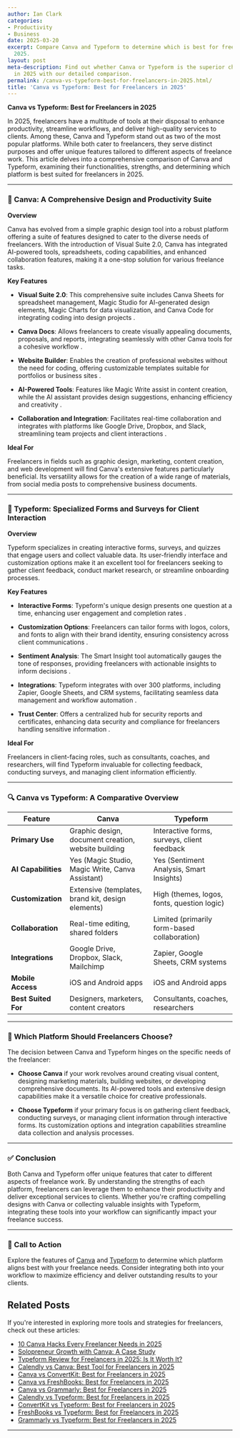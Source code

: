 ```yaml
---
author: Ian Clark
categories:
- Productivity
- Business
date: 2025-03-20
excerpt: Compare Canva and Typeform to determine which is best for freelancers in
  2025.
layout: post
meta-description: Find out whether Canva or Typeform is the superior choice for freelancers
  in 2025 with our detailed comparison.
permalink: /canva-vs-typeform-best-for-freelancers-in-2025.html/
title: 'Canva vs Typeform: Best for Freelancers in 2025'
---
```


**Canva vs Typeform: Best for Freelancers in 2025**

In 2025, freelancers have a multitude of tools at their disposal to enhance productivity, streamline workflows, and deliver high-quality services to clients. Among these, Canva and Typeform stand out as two of the most popular platforms. While both cater to freelancers, they serve distinct purposes and offer unique features tailored to different aspects of freelance work. This article delves into a comprehensive comparison of Canva and Typeform, examining their functionalities, strengths, and determining which platform is best suited for freelancers in 2025.

---

### 🧠 Canva: A Comprehensive Design and Productivity Suite

**Overview**

Canva has evolved from a simple graphic design tool into a robust platform offering a suite of features designed to cater to the diverse needs of freelancers. With the introduction of Visual Suite 2.0, Canva has integrated AI-powered tools, spreadsheets, coding capabilities, and enhanced collaboration features, making it a one-stop solution for various freelance tasks.

**Key Features**

- **Visual Suite 2.0**: This comprehensive suite includes Canva Sheets for spreadsheet management, Magic Studio for AI-generated design elements, Magic Charts for data visualization, and Canva Code for integrating coding into design projects .

- **Canva Docs**: Allows freelancers to create visually appealing documents, proposals, and reports, integrating seamlessly with other Canva tools for a cohesive workflow .

- **Website Builder**: Enables the creation of professional websites without the need for coding, offering customizable templates suitable for portfolios or business sites .

- **AI-Powered Tools**: Features like Magic Write assist in content creation, while the AI assistant provides design suggestions, enhancing efficiency and creativity .

- **Collaboration and Integration**: Facilitates real-time collaboration and integrates with platforms like Google Drive, Dropbox, and Slack, streamlining team projects and client interactions .

**Ideal For**

Freelancers in fields such as graphic design, marketing, content creation, and web development will find Canva's extensive features particularly beneficial. Its versatility allows for the creation of a wide range of materials, from social media posts to comprehensive business documents.

---

### 📝 Typeform: Specialized Forms and Surveys for Client Interaction

**Overview**

Typeform specializes in creating interactive forms, surveys, and quizzes that engage users and collect valuable data. Its user-friendly interface and customization options make it an excellent tool for freelancers seeking to gather client feedback, conduct market research, or streamline onboarding processes.

**Key Features**

- **Interactive Forms**: Typeform's unique design presents one question at a time, enhancing user engagement and completion rates .

- **Customization Options**: Freelancers can tailor forms with logos, colors, and fonts to align with their brand identity, ensuring consistency across client communications .

- **Sentiment Analysis**: The Smart Insight tool automatically gauges the tone of responses, providing freelancers with actionable insights to inform decisions .

- **Integrations**: Typeform integrates with over 300 platforms, including Zapier, Google Sheets, and CRM systems, facilitating seamless data management and workflow automation .

- **Trust Center**: Offers a centralized hub for security reports and certificates, enhancing data security and compliance for freelancers handling sensitive information .

**Ideal For**

Freelancers in client-facing roles, such as consultants, coaches, and researchers, will find Typeform invaluable for collecting feedback, conducting surveys, and managing client information efficiently.

---

### 🔍 Canva vs Typeform: A Comparative Overview

| Feature                | Canva                                             | Typeform                                      |
|------------------------|---------------------------------------------------|-----------------------------------------------|
| **Primary Use**        | Graphic design, document creation, website building | Interactive forms, surveys, client feedback  |
| **AI Capabilities**    | Yes (Magic Studio, Magic Write, Canva Assistant)  | Yes (Sentiment Analysis, Smart Insights)      |
| **Customization**      | Extensive (templates, brand kit, design elements) | High (themes, logos, fonts, question logic)  |
| **Collaboration**      | Real-time editing, shared folders                 | Limited (primarily form-based collaboration)  |
| **Integrations**       | Google Drive, Dropbox, Slack, Mailchimp           | Zapier, Google Sheets, CRM systems            |
| **Mobile Access**      | iOS and Android apps                              | iOS and Android apps                          |
| **Best Suited For**    | Designers, marketers, content creators            | Consultants, coaches, researchers             |

---

### 🧭 Which Platform Should Freelancers Choose?

The decision between Canva and Typeform hinges on the specific needs of the freelancer:

- **Choose Canva** if your work revolves around creating visual content, designing marketing materials, building websites, or developing comprehensive documents. Its AI-powered tools and extensive design capabilities make it a versatile choice for creative professionals.

- **Choose Typeform** if your primary focus is on gathering client feedback, conducting surveys, or managing client information through interactive forms. Its customization options and integration capabilities streamline data collection and analysis processes.

---

### ✅ Conclusion

Both Canva and Typeform offer unique features that cater to different aspects of freelance work. By understanding the strengths of each platform, freelancers can leverage them to enhance their productivity and deliver exceptional services to clients. Whether you're crafting compelling designs with Canva or collecting valuable insights with Typeform, integrating these tools into your workflow can significantly impact your freelance success.

---

### 📌 Call to Action

Explore the features of [Canva](https://www.canva.com) and [Typeform](https://www.typeform.com) to determine which platform aligns best with your freelance needs. Consider integrating both into your workflow to maximize efficiency and deliver outstanding results to your clients.

## Related Posts
If you're interested in exploring more tools and strategies for freelancers, check out these articles:
- [10 Canva Hacks Every Freelancer Needs in 2025](/10-canva-hacks-every-freelancer-needs-in-2025.html/)
- [Solopreneur Growth with Canva: A Case Study](/solopreneur-growth-with-canva-a-case-study.html/)
- [Typeform Review for Freelancers in 2025: Is It Worth It?](/typeform-review-for-freelancers-in-2025-is-it-worth-it.html/)
- [Calendly vs Canva: Best Tool for Freelancers in 2025](/calendly-vs-canva-best-tool-for-freelancers-in-2025.html/)
- [Canva vs ConvertKit: Best for Freelancers in 2025](/canva-vs-convertkit-best-for-freelancers-in-2025.html/)
- [Canva vs FreshBooks: Best for Freelancers in 2025](/canva-vs-freshbooks-best-for-freelancers-in-2025.html/)
- [Canva vs Grammarly: Best for Freelancers in 2025](/canva-vs-grammarly-best-for-freelancers-in-2025.html/)
- [Calendly vs Typeform: Best for Freelancers in 2025](/calendly-vs-typeform-best-for-freelancers-in-2025.html/)
- [ConvertKit vs Typeform: Best for Freelancers in 2025](/convertkit-vs-typeform-best-for-freelancers-in-2025.html/)
- [FreshBooks vs Typeform: Best for Freelancers in 2025](/freshbooks-vs-typeform-best-for-freelancers-in-2025.html/)
- [Grammarly vs Typeform: Best for Freelancers in 2025](/grammarly-vs-typeform-best-for-freelancers-in-2025.html/)
---
